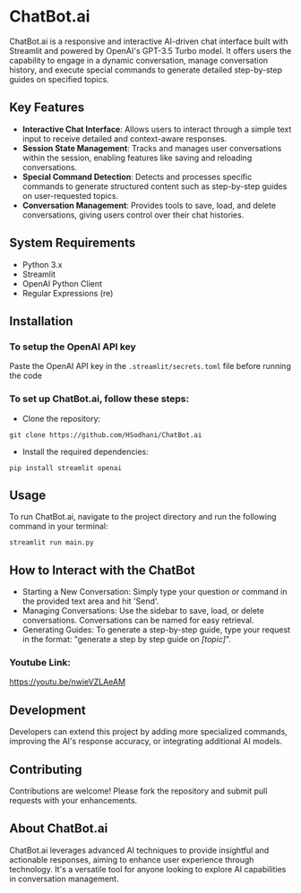 # ChatBot.ai
ChatBot.ai is a responsive and interactive AI-driven chat interface built with Streamlit and powered by OpenAI's GPT-3.5 Turbo model. It offers users the capability to engage in a dynamic conversation, manage conversation history, and execute special commands to generate detailed step-by-step guides on specified topics.

## Key Features
- **Interactive Chat Interface**: Allows users to interact through a simple text input to receive detailed and context-aware responses.
- **Session State Management**: Tracks and manages user conversations within the session, enabling features like saving and reloading conversations.
- **Special Command Detection**: Detects and processes specific commands to generate structured content such as step-by-step guides on user-requested topics.
- **Conversation Management**: Provides tools to save, load, and delete conversations, giving users control over their chat histories.

## System Requirements
- Python 3.x
- Streamlit
- OpenAI Python Client
- Regular Expressions (re)

## Installation

### To setup the OpenAI API key
Paste the OpenAI API key in the ```.streamlit/secrets.toml``` file before running the code

### To set up ChatBot.ai, follow these steps:

- Clone the repository:
  
```git clone https://github.com/HSodhani/ChatBot.ai```

- Install the required dependencies:

```pip install streamlit openai```

## Usage
To run ChatBot.ai, navigate to the project directory and run the following command in your terminal:


```streamlit run main.py```

## How to Interact with the ChatBot
- Starting a New Conversation: Simply type your question or command in the provided text area and hit 'Send'.
- Managing Conversations: Use the sidebar to save, load, or delete conversations. Conversations can be named for easy retrieval.
- Generating Guides: To generate a step-by-step guide, type your request in the format: "generate a step by step guide on _[topic]_".

### Youtube Link: 
https://youtu.be/nwieVZLAeAM

## Development
Developers can extend this project by adding more specialized commands, improving the AI's response accuracy, or integrating additional AI models.

## Contributing
Contributions are welcome! Please fork the repository and submit pull requests with your enhancements.

## About ChatBot.ai
ChatBot.ai leverages advanced AI techniques to provide insightful and actionable responses, aiming to enhance user experience through technology. It's a versatile tool for anyone looking to explore AI capabilities in conversation management.
